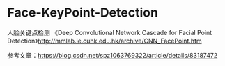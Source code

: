 # Face-KeyPoint-Detection
人脸关键点检测
《Deep Convolutional Network Cascade for Facial Point Detection》http://mmlab.ie.cuhk.edu.hk/archive/CNN_FacePoint.htm

参考文章：https://blog.csdn.net/spz1063769322/article/details/83187472
